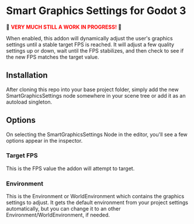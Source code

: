 # Smart Graphics Settings for Godot 3

🛑 <span style="color: red">**VERY MUCH STILL A WORK IN PROGRESS!**</span> 🛑

When enabled, this addon will dynamically adjust the user's graphics settings until a stable target FPS is reached. It will adjust a few quality settings up or down, wait until the FPS stabilizes, and then check to see if the new FPS matches the target value.

## Installation

After cloning this repo into your base project folder, simply add the new SmartGraphicsSettings node somewhere in your scene tree or add it as an autoload singleton.

## Options

On selecting the SmartGraphicsSettings Node in the editor, you'll see a few options appear in the inspector.

### Target FPS

This is the FPS value the addon will attempt to target.

### Environment

This is the Environment or WorldEnvironment which contains the graphics settings to adjust. It gets the default environment from your project settings automatically, but you can change it to an other Environment/WorldEnvironment, if needed.
